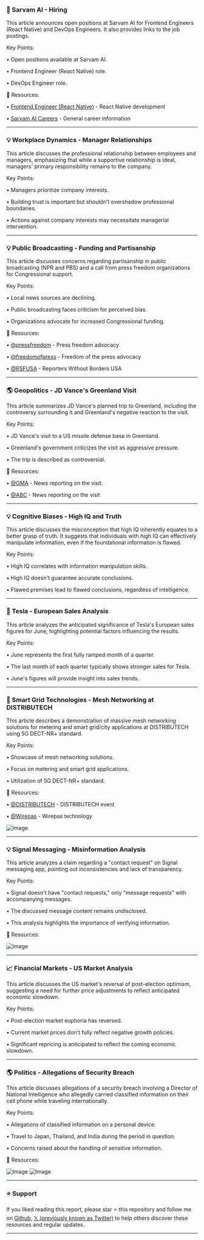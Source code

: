 ### 🤖 Sarvam AI - Hiring

This article announces open positions at Sarvam AI for Frontend Engineers (React Native) and DevOps Engineers.  It also provides links to the job postings.

Key Points:

• Open positions available at Sarvam AI.

•  Frontend Engineer (React Native) role.

• DevOps Engineer role.


🔗 Resources:

• [Frontend Engineer (React Native)](https://careers.kula.ai/sarvam-ai/3205) - React Native development

• [Sarvam AI Careers](https://x.com/SarvamAI) - General career information


---

### 💡 Workplace Dynamics - Manager Relationships

This article discusses the professional relationship between employees and managers, emphasizing that while a supportive relationship is ideal, managers' primary responsibility remains to the company.

Key Points:

• Managers prioritize company interests.

• Building trust is important but shouldn't overshadow professional boundaries.

• Actions against company interests may necessitate managerial intervention.


---

### 💡 Public Broadcasting - Funding and Partisanship

This article discusses concerns regarding partisanship in public broadcasting (NPR and PBS) and a call from press freedom organizations for Congressional support.

Key Points:

• Local news sources are declining.

• Public broadcasting faces criticism for perceived bias.

•  Organizations advocate for increased Congressional funding.


🔗 Resources:

• [@pressfreedom](https://x.com/pressfreedom) - Press freedom advocacy

• [@freedomofpress](https://x.com/FreedomofPress) - Freedom of the press advocacy

• [@RSFUSA](https://x.com/RSFUSA) - Reporters Without Borders USA


---

### 🌎 Geopolitics - JD Vance's Greenland Visit

This article summarizes JD Vance's planned trip to Greenland, including the controversy surrounding it and Greenland's negative reaction to the visit.

Key Points:

• JD Vance's visit to a US missile defense base in Greenland.

• Greenland's government criticizes the visit as aggressive pressure.

• The trip is described as controversial.


🔗 Resources:

• [@GMA](https://x.com/GMA) - News reporting on the visit.

• [@ABC](https://x.com/ABC) - News reporting on the visit


---

### 💡 Cognitive Biases - High IQ and Truth

This article discusses the misconception that high IQ inherently equates to a better grasp of truth. It suggests that individuals with high IQ can effectively manipulate information, even if the foundational information is flawed.

Key Points:

• High IQ correlates with information manipulation skills.

• High IQ doesn't guarantee accurate conclusions.

• Flawed premises lead to flawed conclusions, regardless of intelligence.



---

### 🚀 Tesla - European Sales Analysis

This article analyzes the anticipated significance of Tesla's European sales figures for June, highlighting potential factors influencing the results.


Key Points:

• June represents the first fully ramped month of a quarter.

• The last month of each quarter typically shows stronger sales for Tesla.

• June's figures will provide insight into sales trends.


---

### 🤖 Smart Grid Technologies - Mesh Networking at DISTRIBUTECH

This article describes a demonstration of massive mesh networking solutions for metering and smart grid/city applications at DISTRIBUTECH using 5G DECT-NR+ standard.


Key Points:

• Showcase of mesh networking solutions.

• Focus on metering and smart grid applications.

• Utilization of 5G DECT-NR+ standard.


🔗 Resources:

• [@DISTRIBUTECH](https://x.com/DISTRIBUTECH) - DISTRIBUTECH event

• [@Wirepas](https://x.com/Wirepas) -  Wirepas technology

![Image](https://pbs.twimg.com/media/Gm9h7jfXMAAh9TE?format=jpg&name=small)


---

### 💡 Signal Messaging - Misinformation Analysis

This article analyzes a claim regarding a "contact request" on Signal messaging app, pointing out inconsistencies and lack of transparency.


Key Points:

• Signal doesn't have "contact requests," only "message requests" with accompanying messages.

• The discussed message content remains undisclosed.

• This analysis highlights the importance of verifying information.


🔗 Resources:

![Image](https://pbs.twimg.com/media/Gm9ce-1bYAMZs0T?format=jpg&name=small)


---

### 📈 Financial Markets - US Market Analysis

This article discusses the US market's reversal of post-election optimism, suggesting a need for further price adjustments to reflect anticipated economic slowdown.

Key Points:

• Post-election market euphoria has reversed.

• Current market prices don't fully reflect negative growth policies.

• Significant repricing is anticipated to reflect the coming economic slowdown.



---

### 🌎 Politics - Allegations of Security Breach

This article discusses allegations of a security breach involving a Director of National Intelligence who allegedly carried classified information on their cell phone while traveling internationally.

Key Points:

• Allegations of classified information on a personal device.

• Travel to Japan, Thailand, and India during the period in question.

• Concerns raised about the handling of sensitive information.


🔗 Resources:

![Image](https://pbs.twimg.com/ext_tw_video_thumb/1904721476227653636/pu/img/wbbvmamTcRGvuqwm.jpg)
![Image](https://pbs.twimg.com/ext_tw_video_thumb/1904628634784333824/pu/img/G3h2uPjywzOOWXwl?format=jpg&name=240x240)


---

### ⭐️ Support

If you liked reading this report, please star ⭐️ this repository and follow me on [Github](https://github.com/Drix10), [𝕏 (previously known as Twitter)](https://x.com/DRIX_10_) to help others discover these resources and regular updates.

---